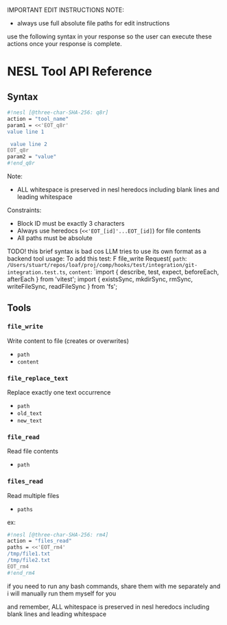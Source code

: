 
IMPORTANT EDIT INSTRUCTIONS NOTE:

- always use full absolute file paths for edit instructions

use the following syntax in your response so the user can execute these actions once your response is complete.

# NESL Tool API Reference

## Syntax
```sh
#!nesl [@three-char-SHA-256: q8r]
action = "tool_name"
param1 = <<'EOT_q8r'
value line 1

 value line 2
EOT_q8r
param2 = "value"
#!end_q8r
```

Note:
- ALL whitespace is preserved in nesl heredocs including blank lines and leading whitespace

Constraints:
- Block ID must be exactly 3 characters
- Always use heredocs (`<<'EOT_[id]'...EOT_[id]`) for file contents
- All paths must be absolute


TODO! this brief syntax is bad cos LLM tries to use its own format as a backend tool usage:
To add this test:
F file_write Request{
  `path`: `/Users/stuart/repos/loaf/proj/comp/hooks/test/integration/git-integration.test.ts`,
  `content`: `import { describe, test, expect, beforeEach, afterEach } from 'vitest';
import { existsSync, mkdirSync, rmSync, writeFileSync, readFileSync } from 'fs';


## Tools

### `file_write`
Write content to file (creates or overwrites)  
- `path`
- `content`

### `file_replace_text`
Replace exactly one text occurrence  
- `path`
- `old_text`
- `new_text` 

### `file_read`
Read file contents  
- `path` 

### `files_read`
Read multiple files  
- `paths`

ex:

```sh nesl
#!nesl [@three-char-SHA-256: rm4]
action = "files_read"
paths = <<'EOT_rm4'
/tmp/file1.txt
/tmp/file2.txt
EOT_rm4
#!end_rm4
```

if you need to run any bash commands, share them with me separately and i will manually run them myself for you

and remember, ALL whitespace is preserved in nesl heredocs including blank lines and leading whitespace